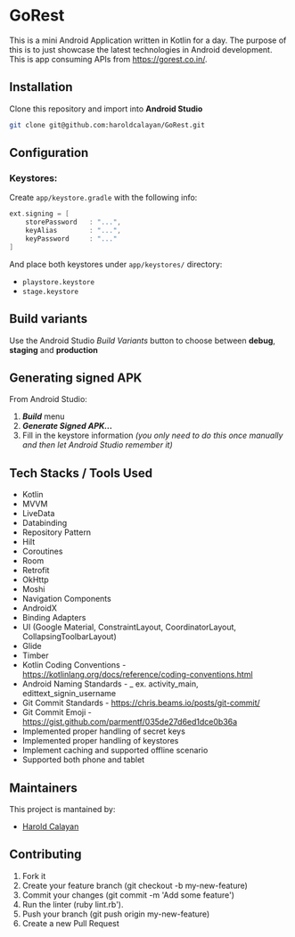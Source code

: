 # GoRest

This is a mini Android Application written in Kotlin for a day. The purpose of this is to just showcase the latest technologies in Android development. This is app consuming APIs from https://gorest.co.in/.

## Installation
Clone this repository and import into **Android Studio**
```bash
git clone git@github.com:haroldcalayan/GoRest.git
```

## Configuration
### Keystores:
Create `app/keystore.gradle` with the following info:
```gradle
ext.signing = [
    storePassword   : "...",
    keyAlias        : "...",
    keyPassword     : "..."
]
```
And place both keystores under `app/keystores/` directory:
- `playstore.keystore`
- `stage.keystore`


## Build variants
Use the Android Studio *Build Variants* button to choose between **debug**, **staging** and **production**


## Generating signed APK
From Android Studio:
1. ***Build*** menu
2. ***Generate Signed APK...***
3. Fill in the keystore information *(you only need to do this once manually and then let Android Studio remember it)*

## Tech Stacks / Tools Used
* Kotlin
* MVVM
* LiveData
* Databinding
* Repository Pattern
* Hilt
* Coroutines
* Room
* Retrofit
* OkHttp
* Moshi
* Navigation Components
* AndroidX
* Binding Adapters
* UI (Google Material, ConstraintLayout, CoordinatorLayout, CollapsingToolbarLayout)
* Glide
* Timber
* Kotlin Coding Conventions - https://kotlinlang.org/docs/reference/coding-conventions.html
* Android Naming Standards - <WHAT>_<WHERE>_<DESCRIPTION>_<SIZE> ex. activity_main, edittext_signin_username
* Git Commit Standards - https://chris.beams.io/posts/git-commit/
* Git Commit Emoji - https://gist.github.com/parmentf/035de27d6ed1dce0b36a
* Implemented proper handling of secret keys
* Implemented proper handling of keystores
* Implement caching and supported offline scenario
* Supported both phone and tablet

## Maintainers
This project is mantained by:
* [Harold Calayan](https://github.com/haroldcalayan)


## Contributing

1. Fork it
2. Create your feature branch (git checkout -b my-new-feature)
3. Commit your changes (git commit -m 'Add some feature')
4. Run the linter (ruby lint.rb').
5. Push your branch (git push origin my-new-feature)
6. Create a new Pull Request